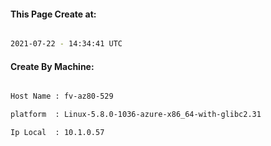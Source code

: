 
   
#### This Page Create at:

```bash

2021-07-22 - 14:34:41 UTC

```

#### Create By Machine:

```bash

Host Name : fv-az80-529

platform  : Linux-5.8.0-1036-azure-x86_64-with-glibc2.31

Ip Local  : 10.1.0.57

```

